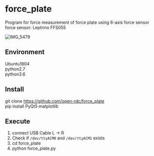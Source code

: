 # force_plate  

Program for force measurement of force plate using 6-axis force sensor  
force sensor: Leptrino FFS055  

![IMG_5479](https://github.com/open-rdc/force_plate/assets/5755200/bf0a058e-21c4-4410-991e-aef468ef53ca)

## Environment  
Ubuntu1804  
python2.7  
python3.6  

## Install  

git clone https://github.com/open-rdc/force_plate  
pip install PyQt5 matplotlib

## Execute  

1) connect USB Cable L -> R  
3) Check if `/dev/ttyACM0` and `/dev/ttyACM1` exists  
3) cd force_plate
4) python force_plate.py

